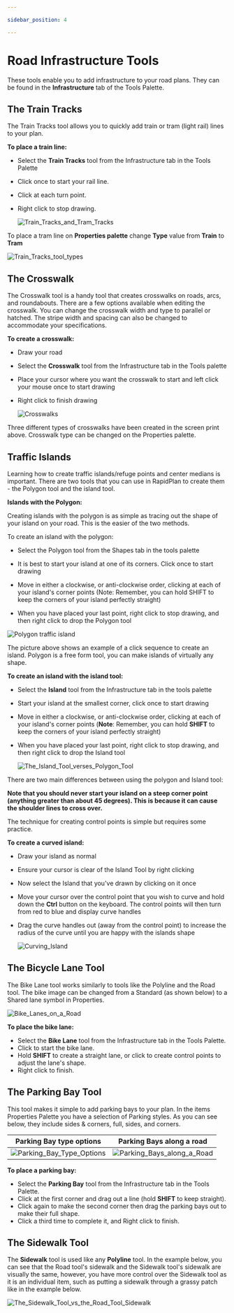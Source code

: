 ```yaml
---

sidebar_position: 4

---
```

# Road Infrastructure Tools

These tools enable you to add infrastructure to your road plans. They can be found in the **Infrastructure** tab of the Tools Palette.

## The Train Tracks

The Train Tracks tool allows you to quickly add train or tram (light rail) lines to your plan.

**To place a train line:**

- Select the **Train Tracks** tool from the Infrastructure tab in the Tools Palette
- Click once to start your rail line.
- Click at each turn point.
- Right click to stop drawing.

    ![Train_Tracks_and_Tram_Tracks](./assets/Train_Tracks_and_Tram_Tracks.png)

To place a tram line on **Properties palette** change **Type** value from **Train** to **Tram**

![Train_Tracks_tool_types](./assets/Train_Tracks_tool_types.png)

## The Crosswalk

The Crosswalk tool is a handy tool that creates crosswalks on roads, arcs, and roundabouts. There are a few options available when editing the crosswalk. You can change the crosswalk width and type to parallel or hatched. The stripe width and spacing can also be changed to accommodate your specifications.

**To create a crosswalk:**

- Draw your road
- Select the **Crosswalk** tool from the Infrastructure tab in the Tools palette
- Place your cursor where you want the crosswalk to start and left click your mouse once to start drawing
- Right click to finish drawing

    ![Crosswalks](./assets/Crosswalks.png)

Three different types of crosswalks have been created in the screen print above. Crosswalk type can be changed on the Properties palette.

## Traffic Islands

Learning how to create traffic islands/refuge points and center medians is important. There are two tools that you can use in RapidPlan to create them - the Polygon tool and the island tool.

**Islands with the Polygon:**

Creating islands with the polygon is as simple as tracing out the shape of your island on your road. This is the easier of the two methods.

To create an island with the polygon:

- Select the Polygon tool from the Shapes tab in the tools palette

- It is best to start your island at one of its corners. Click once to start drawing

- Move in either a clockwise, or anti-clockwise order, clicking at each of your island's corner points (Note: Remember, you can hold SHIFT to keep the corners of your island perfectly straight)

- When you have placed your last point, right click to stop drawing, and then right click to drop the Polygon tool

![Polygon traffic island](./assets/Creating_an_Island_with_a_Polygon.png)

The picture above shows an example of a click sequence to create an island. Polygon is a free form tool, you can make islands of virtually any shape.

**To create an island with the island tool:**

- Select the **Island** tool from the Infrastructure tab in the tools palette
- Start your island at the smallest corner, click once to start drawing
- Move in either a clockwise, or anti-clockwise order, clicking at each of your island's corner points (**Note**: Remember, you can hold **SHIFT** to keep the corners of your island perfectly straight)
- When you have placed your last point, right click to stop drawing, and then right click to drop the Island tool

    ![The_Island_Tool_verses_Polygon_Tool](./assets/The_Island_Tool_verses_Polygon_Tool.png)

There are two main differences between using the polygon and Island tool:

**Note that you should never start your island on a steep corner point (anything greater than about 45 degrees). This is because it can cause the shoulder lines to cross over.**

The technique for creating control points is simple but requires some practice.

**To create a curved island:**

- Draw your island as normal
- Ensure your cursor is clear of the Island Tool by right clicking
- Now select the Island that you've drawn by clicking on it once
- Move your cursor over the control point that you wish to curve and hold down the **Ctrl** button on the keyboard. The control points will then turn from red to blue and display curve handles
- Drag the curve handles out (away from the control point) to increase the radius of the curve until you are happy with the islands shape

    ![Curving_Island](./assets/Curving_Island.png)

## The Bicycle Lane Tool

The Bike Lane tool works similarly to tools like the Polyline and the Road tool. The bike image can be changed from a Standard (as shown below) to a Shared lane symbol in Properties.

![Bike_Lanes_on_a_Road](./assets/Bike_Lanes_on_a_Road.png)

**To place the bike lane:**

- Select the **Bike Lane** tool from the Infrastructure tab in the Tools Palette.
- Click to start the bike lane.
- Hold **SHIFT** to create a straight lane, or click to create control points to adjust the lane's shape.
- Right click to finish.

## The Parking Bay Tool

This tool makes it simple to add parking bays to your plan. In the items Properties Palette you have a selection of Parking styles. As you can see below, they include sides & corners, full, sides, and corners.

|Parking Bay type options                   |Parking Bays along a road                      |
|:-----------------------------------------:|:---------------------------------------------:|
|![Parking_Bay_Type_Options](./assets/Parking_Bay_Type_Options.png)|![Parking_Bays_along_a_Road](./assets/Parking_Bays_along_a_Road.png)   |

**To place a parking bay:**

- Select the **Parking Bay** tool from the Infrastructure tab in the Tools Palette.
- Click at the first corner and drag out a line (hold **SHIFT** to keep straight).
- Click again to make the second corner then drag the parking bays out to make their full shape.
- Click a third time to complete it, and Right click to finish.

## The Sidewalk Tool

The **Sidewalk** tool is used like any **Polyline** tool. In the example below, you can see that the Road tool's sidewalk and the Sidewalk tool's sidewalk are visually the same, however, you have more control over the Sidewalk tool as it is an individual item, such as putting a sidewalk through a grassy patch like in the example below.

![The_Sidewalk_Tool_vs_the_Road_Tool_Sidewalk](./assets/The_Sidewalk_Tool_vs_the_Road_Tool_Sidewalk.png)
